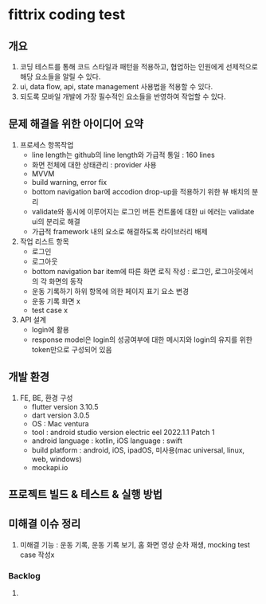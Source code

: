 # fittrix coding test

## 개요
1. 코딩 테스트를 통해 코드 스타일과 패턴을 적용하고, 협업하는 인원에게 선제적으로 해당 요소들을 알릴 수 있다.
2. ui, data flow, api, state management 사용법을 적용할 수 있다.
3. 되도록 모바일 개발에 가장 필수적인 요소들을 반영하여 작업할 수 있다.

## 문제 해결을 위한 아이디어 요약
1. 프로세스 항목작업
   - line length는 github의 line length와 가급적 통일 : 160 lines
   - 화면 전체에 대한 상태관리 : provider 사용
   - MVVM
   - build warning, error fix
   - bottom navigation bar에 accodion drop-up을 적용하기 위한 뷰 배치의 분리
   - validate와 동시에 이루어지는 로그인 버튼 컨트롤에 대한 ui 에러는 validate ui의 분리로 해결
   - 가급적 framework 내의 요소로 해결하도록 라이브러리 배제
8. 작업 리스트 항목
    - 로그인
    - 로그아웃
    - bottom navigation bar item에 따른 화면 로직 작성
      : 로그인, 로그아웃에서의 각 화면의 동작
    - 운동 기록하기 하위 항목에 의한 페이지 표기 요소 변경
    - 운동 기록 화면 x
    - test case x
9. API 설계
    - login에 활용
    - response model은 login의 성공여부에 대한 메시지와 login의 유지를 위한 token만으로 구성되어 있음

## 개발 환경
1. FE, BE, 환경 구성
   - flutter version 3.10.5 
   - dart version 3.0.5 
   - OS : Mac ventura 
   - tool : android studio version electric eel 2022.1.1 Patch 1
   - android language : kotlin, iOS language : swift
   - build platform : android, iOS, ipadOS, 미사용(mac universal, linux, web, windows)
   - mockapi.io

## 프로젝트 빌드 & 테스트 & 실행 방법

## 미해결 이슈 정리
1. 미해결 기능 : 운동 기록, 운동 기록 보기, 홈 화면 영상 순차 재생, mocking test case 작성x


### Backlog
1. 